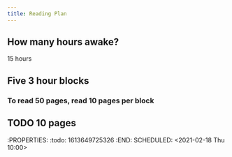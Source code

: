 ```yaml
---
title: Reading Plan
---
```


## How many hours awake?
15 hours 
## Five 3 hour blocks
### To read 50 pages, read 10 pages per block
## TODO 10 pages 
:PROPERTIES:
:todo: 1613649725326
:END:
SCHEDULED: <2021-02-18 Thu 10:00>
